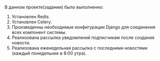 В данном проекте(задании) было выполненно:
1. Установлен Redis.
2. Установлен Celery.
3. Произведенны необходимые конфигурации Django для соединения всех компонент системы.
4. Реализована рассылка уведомлений подписчикам после создания новости.
5. Реализована еженедельная рассылка с последними новостями (каждый понедельник в 8:00 утра).

